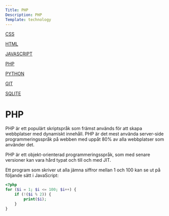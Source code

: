 ```yaml
---
Title: PHP
Description: PHP
Template: technology
---
```


<div class="side-nav">
    <p><a href="%base_url%/technology/css">CSS</a></p>
    <p><a href="%base_url%/technology/html">HTML</a></p>
    <p><a href="%base_url%/technology/javascript">JAVASCRIPT</a></p>
    <p><a href="%base_url%/technology/php">PHP</a></p>
    <p><a href="%base_url%/technology/python">PYTHON</a></p>
    <p><a href="%base_url%/technology/git">GIT</a></p>
    <p><a href="%base_url%/technology/sqlite">SQLITE</a></p>
</div>

# PHP

PHP är ett populärt skriptspråk som främst används för att skapa webbplatser med dynamiskt innehåll. PHP är det mest använda server-side programmeringsspråk på webben med uppåt 80% av alla webbplatser som använder det.

PHP är ett objekt-orienterad programmeringsspråk, som med senare versioner kan vara hård typat och till och med JIT.

Ett program som skriver ut alla jämna siffror mellan 1 och 100 kan se ut på följande sätt i JavaScript:

```php
<?php
for ($i = 1; $i <= 100; $i++) {
    if (!($i % 2)) {
        print($i);
    }
}
```
